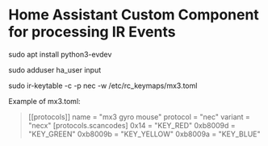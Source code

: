 # Home Assistant Custom Component for processing IR Events

sudo apt install python3-evdev

sudo adduser ha_user input

sudo ir-keytable -c -p nec -w /etc/rc_keymaps/mx3.toml

Example of mx3.toml:

>[[protocols]]
>name = "mx3 gyro mouse"
>protocol = "nec"
>variant = "necx"
>[protocols.scancodes]
>0x14 = "KEY_RED"
>0xb8009d = "KEY_GREEN"
>0xb8009b = "KEY_YELLOW"
>0xb8009a = "KEY_BLUE"


